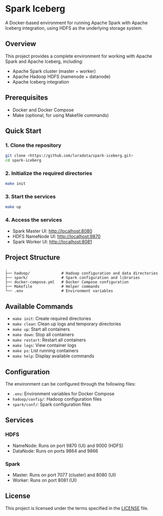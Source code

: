 # Spark Iceberg

A Docker-based environment for running Apache Spark with Apache Iceberg integration, using HDFS as the underlying storage system.

## Overview

This project provides a complete environment for working with Apache Spark and Apache Iceberg, including:

- Apache Spark cluster (master + worker)
- Apache Hadoop HDFS (namenode + datanode)
- Apache Iceberg integration

## Prerequisites

- Docker and Docker Compose
- Make (optional, for using Makefile commands)

## Quick Start

### 1. Clone the repository

```bash
git clone <https://github.com/luradata/spark-iceberg.git>
cd spark-iceberg
```

### 2. Initialize the required directories

```bash
make init
```

### 3. Start the services

```bash
make up
```

### 4. Access the services

- Spark Master UI: <http://localhost:8080>
- HDFS NameNode UI: <http://localhost:9870>
- Spark Worker UI: <http://localhost:8081>

## Project Structure

```text
.
├── hadoop/              # Hadoop configuration and data directories
├── spark/               # Spark configuration and libraries
├── docker-compose.yml   # Docker Compose configuration
├── Makefile             # Helper commands
└── .env                 # Environment variables
```

## Available Commands

- `make init`: Create required directories
- `make clean`: Clean up logs and temporary directories
- `make up`: Start all containers
- `make down`: Stop all containers
- `make restart`: Restart all containers
- `make logs`: View container logs
- `make ps`: List running containers
- `make help`: Display available commands

## Configuration

The environment can be configured through the following files:

- `.env`: Environment variables for Docker Compose
- `hadoop/config/`: Hadoop configuration files
- `spark/conf/`: Spark configuration files

## Services

### HDFS

- NameNode: Runs on port 9870 (UI) and 9000 (HDFS)
- DataNode: Runs on ports 9864 and 9866

### Spark

- Master: Runs on port 7077 (cluster) and 8080 (UI)
- Worker: Runs on port 8081 (UI)

## License

This project is licensed under the terms specified in the [LICENSE](./LICENSE) file.
